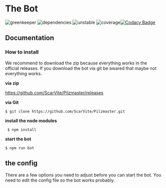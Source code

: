 

# The Bot
![greenkeeper](https://badges.greenkeeper.io/ScarVite/Pilzmaster.svg) ![dependencies](https://david-dm.org/ScarVite/Pilzmaster.svg) ![unstable](https://img.shields.io/badge/build-unstable-yellow) ![coverage](https://img.shields.io/badge/coverage-50%25-yellowgreen)[![Codacy Badge](https://api.codacy.com/project/badge/Grade/5a5701d787d149d2a55c08d048fa9599)](https://www.codacy.com/manual/ScarVite/Pilzmaster?utm_source=github.com&amp;utm_medium=referral&amp;utm_content=ScarVite/Pilzmaster&amp;utm_campaign=Badge_Grade) <br>

<h2>Documentation</h2>
<h3>How to install</h3>
We recommend to download the zip because everything works in the official releases. If you download the bot via git be awared that maybe not everything works.
<br>

**via zip**

https://github.com/ScarVite/Pilzmaster/releases

**via Git**

`$ git clone https://github.com/ScarVite/Pilzmaster.git`

**install the node modules**

` $ npm install`

**start the bot** 

`$ npm run bot`

<h2>the config</h2>

There are a few options you need to adjust before you can start the bot. 
You need to edit the config file so the bot works probably.
